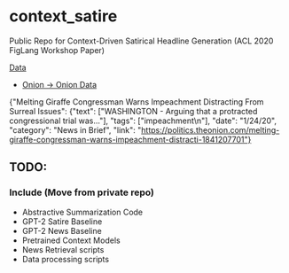 # context_satire
Public Repo for Context-Driven Satirical Headline Generation (ACL 2020 FigLang Workshop Paper)

[Data](https://s3.console.aws.amazon.com/s3/buckets/context-driven-satire)
-  [Onion -> Onion Data](https://context-driven-satire.s3-us-west-2.amazonaws.com/onion_to_data.json) 

{"Melting Giraffe Congressman Warns Impeachment Distracting From Surreal Issues": {"text": ["WASHINGTON - Arguing that a protracted congressional trial was..."], "tags": ["impeachment\n"], "date": "1/24/20", "category": "News in Brief", "link": "https://politics.theonion.com/melting-giraffe-congressman-warns-impeachment-distracti-1841207701"}





## TODO:
### Include (Move from private repo)
- Abstractive Summarization Code
- GPT-2 Satire Baseline
- GPT-2 News Baseline
- Pretrained Context Models
- News Retrieval scripts
- Data processing scripts
